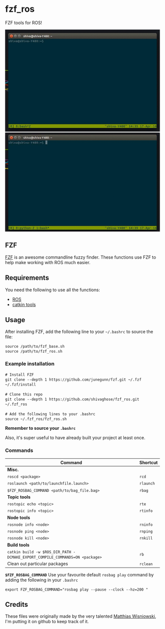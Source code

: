 # fzf_ros
FZF tools for ROS!

![](https://raw.githubusercontent.com/shivaghose/media/master/fzf_ros/rcd.gif)
![](https://raw.githubusercontent.com/shivaghose/media/master/fzf_ros/rte.gif)

## FZF
[FZF](https://github.com/junegunn/fzf) is an awesome commandline fuzzy finder. These functions use FZF to help make working with ROS much easier.

## Requirements
You need the following to use all the functions:

* [ROS](http://www.ros.org/)
* [catkin tools](https://catkin-tools.readthedocs.org/en/latest/) 

## Usage
After installing FZF, add the following line to your `~/.bashrc` to source the file:
```
source /path/to/fzf_base.sh
source /path/to/fzf_ros.sh
```

### Example installation
```
# Install FZF
git clone --depth 1 https://github.com/junegunn/fzf.git ~/.fzf
~/.fzf/install

# Clone this repo
git clone --depth 1 https://github.com/shivaghose/fzf_ros.git ~/.fzf_ros

# Add the following lines to your .bashrc
source ~/.fzf_ros/fzf_ros.sh

```

**Remember to source your `.bashrc`**

Also, it's super useful to have already built your project at least once.

### Commands
 Command | Shortcut |
----|----|
**Misc.** | |
`roscd <package>` | `rcd` |
`roslaunch <path/to/launchfile.launch>` | `rlaunch` |
`$FZF_ROSBAG_COMMAND <path/to/bag_file.bag>` | `rbag` |
**Topic tools** | |
`rostopic echo <topic>` | `rte` |
`rostopic info <topic>` | `rtinfo` |
**Node tools** | |
`rosnode info <node>` | `rninfo`|
`rosnode ping <node>` | `rnping`|
`rosnode kill <node>` | `rnkill`|
**Build tools** | |
`catkin build -w $ROS_DIR_PATH -DCMAKE_EXPORT_COMPILE_COMMANDS=ON <package>` | `rb`
Clean out particular packages | `rclean`|

**`$FZF_ROSBAG_COMMAND`**
Use your favourite default `rosbag play` command by adding the following in your `.bashrc`
```
export FZF_ROSBAG_COMMAND="rosbag play --pause --clock --hz=200 "
```


## Credits
These files were originally made by the very talented [Matthias Wisniowski](https://github.com/mwisniowski), I'm putting it on github to keep track of it.


